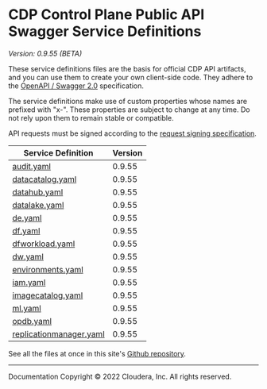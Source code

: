 # CDP Control Plane Public API Swagger Service Definitions

*Version: 0.9.55 (BETA)*

These service definitions files are the basis for official CDP API artifacts,
and you can use them to create your own client-side code. They adhere to the
[OpenAPI / Swagger 2.0](https://swagger.io/specification/v2/) specification.

The service definitions make use of custom properties whose names are prefixed
with "x-". These properties are subject to change at any time. Do not rely upon
them to remain stable or compatible.

API requests must be signed according to the
[request signing specification](request_signing.md).

| Service Definition | Version |
| --- | --- |
| [audit.yaml](./audit.yaml) | 0.9.55 |
| [datacatalog.yaml](./datacatalog.yaml) | 0.9.55 |
| [datahub.yaml](./datahub.yaml) | 0.9.55 |
| [datalake.yaml](./datalake.yaml) | 0.9.55 |
| [de.yaml](./de.yaml) | 0.9.55 |
| [df.yaml](./df.yaml) | 0.9.55 |
| [dfworkload.yaml](./dfworkload.yaml) | 0.9.55 |
| [dw.yaml](./dw.yaml) | 0.9.55 |
| [environments.yaml](./environments.yaml) | 0.9.55 |
| [iam.yaml](./iam.yaml) | 0.9.55 |
| [imagecatalog.yaml](./imagecatalog.yaml) | 0.9.55 |
| [ml.yaml](./ml.yaml) | 0.9.55 |
| [opdb.yaml](./opdb.yaml) | 0.9.55 |
| [replicationmanager.yaml](./replicationmanager.yaml) | 0.9.55 |

See all the files at once in this site's
[Github repository](https://github.com/cloudera/cdp-dev-docs/tree/master/api-docs/swagger).

----

Documentation Copyright © 2022 Cloudera, Inc. All rights reserved.

